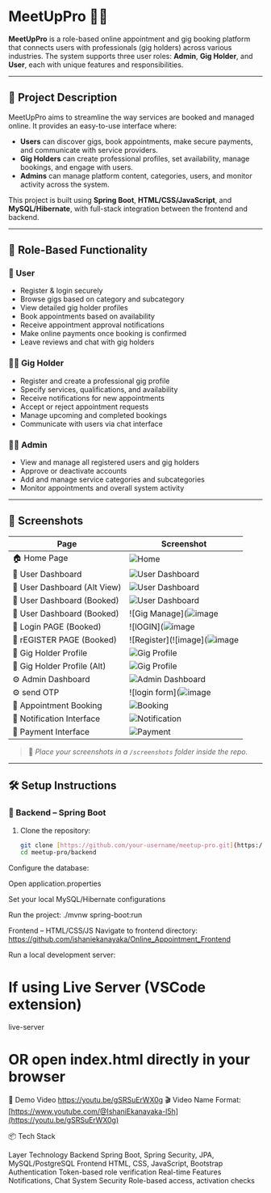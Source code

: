 # MeetUpPro 💼✨

**MeetUpPro** is a role-based online appointment and gig booking platform that connects users with professionals (gig holders) across various industries. The system supports three user roles: **Admin**, **Gig Holder**, and **User**, each with unique features and responsibilities.

---

## 🚀 Project Description

MeetUpPro aims to streamline the way services are booked and managed online. It provides an easy-to-use interface where:

- **Users** can discover gigs, book appointments, make secure payments, and communicate with service providers.
- **Gig Holders** can create professional profiles, set availability, manage bookings, and engage with users.
- **Admins** can manage platform content, categories, users, and monitor activity across the system.

This project is built using **Spring Boot**, **HTML/CSS/JavaScript**, and **MySQL/Hibernate**, with full-stack integration between the frontend and backend.

---

## 🔐 Role-Based Functionality

### 👤 User
- Register & login securely
- Browse gigs based on category and subcategory
- View detailed gig holder profiles
- Book appointments based on availability
- Receive appointment approval notifications
- Make online payments once booking is confirmed
- Leave reviews and chat with gig holders

### 🧑‍💼 Gig Holder
- Register and create a professional gig profile
- Specify services, qualifications, and availability
- Receive notifications for new appointments
- Accept or reject appointment requests
- Manage upcoming and completed bookings
- Communicate with users via chat interface

### 👨‍💼 Admin
- View and manage all registered users and gig holders
- Approve or deactivate accounts
- Add and manage service categories and subcategories
- Monitor appointments and overall system activity

---

## 📸 Screenshots

| Page | Screenshot |
|------|------------|
| 🏠 Home Page | ![Home](https://github.com/user-attachments/assets/dbb47a26-fc43-4044-ba3a-604f46371659) |
| 👤 User Dashboard | ![User Dashboard](https://github.com/user-attachments/assets/26ac6e55-5461-4554-bcbf-05a9f4d525bf) |
| 👤 User Dashboard (Alt View) | ![User Dashboard](https://github.com/user-attachments/assets/b0b9828f-68fa-4f7f-8dc9-38f23e8cd2ea) |
| 👤 User Dashboard (Booked) | ![User Dashboard](https://github.com/user-attachments/assets/05eea35d-91a2-490d-8c13-c495b707015e) |
| 👤 User Dashboard (Booked) | ![Gig Manage](![image](https://github.com/user-attachments/assets/382a6382-1aab-42b6-b4fc-7a3d0942f3e8) |
| 👤 Login PAGE (Booked) | ![lOGIN](![image](https://github.com/user-attachments/assets/cfa28d41-c188-4992-8b90-fb15fe213f0a) |
| 👤 rEGISTER PAGE (Booked) | ![Register](![image](![image](https://github.com/user-attachments/assets/f7f6aae2-6dad-4358-9abd-746ef8fd1bf7) |
| 🎯 Gig Holder Profile | ![Gig Profile](https://github.com/user-attachments/assets/bd40b582-8f88-4c4d-a2fc-cb29f4292a83) |
| 🎯 Gig Holder Profile (Alt) | ![Gig Profile](https://github.com/user-attachments/assets/861fe00f-6f98-432f-afa2-0aa6f874faa8) |
| ⚙️ Admin Dashboard | ![Admin Dashboard](https://github.com/user-attachments/assets/7620c1d7-fc0e-46f9-abc5-ebec81a95d5c) |
| ⚙️ send OTP | ![login form](![image](https://github.com/user-attachments/assets/f167801b-6e59-4591-9d65-5abfffb7881f)|
| 📅 Appointment Booking | ![Booking](https://github.com/user-attachments/assets/0f42e489-354c-4b61-8bab-0c521e407cfb) |
| 💬 Notification Interface | ![Notification](https://github.com/user-attachments/assets/679752be-66de-4eba-9597-28e2e08bd3bf) |
| 💸 Payment Interface | ![Payment](https://github.com/user-attachments/assets/1667aefe-6caa-45f5-b447-d50ca41e8365) |

> 📁 *Place your screenshots in a `/screenshots` folder inside the repo.*

---

## 🛠️ Setup Instructions

### 🔧 Backend – Spring Boot

1. Clone the repository:
   ```bash
   git clone [https://github.com/your-username/meetup-pro.git](https://github.com/ishaniekanayaka/Online_Appointment_PlatForm)
   cd meetup-pro/backend

Configure the database:

Open application.properties

Set your local MySQL/Hibernate configurations

Run the project: ./mvnw spring-boot:run

Frontend – HTML/CSS/JS
Navigate to frontend directory: https://github.com/ishaniekanayaka/Online_Appointment_Frontend


Run a local development server:
# If using Live Server (VSCode extension)
live-server
# OR open index.html directly in your browser

🎥 Demo Video https://youtu.be/gSRSuErWX0g
🎬 Video Name Format:[https://www.youtube.com/@IshaniEkanayaka-l5h](https://youtu.be/gSRSuErWX0g)

📦 Tech Stack

Layer	Technology
Backend	Spring Boot, Spring Security, JPA, MySQL/PostgreSQL
Frontend	HTML, CSS, JavaScript, Bootstrap
Authentication	Token-based role verification
Real-time Features	Notifications, Chat System
Security	Role-based access, activation checks

